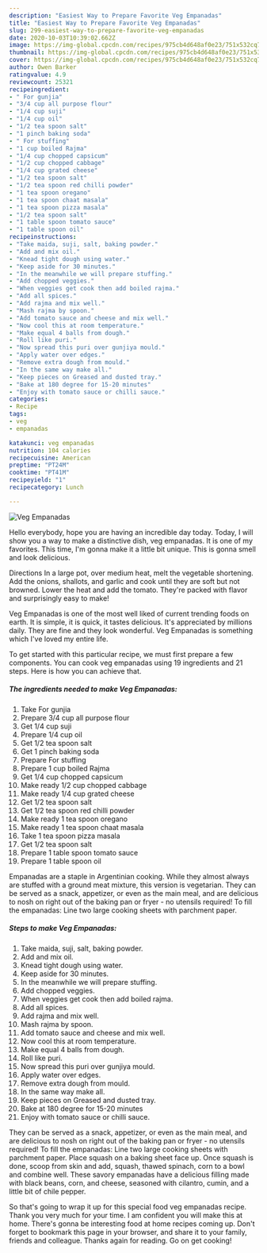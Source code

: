 ```yaml
---
description: "Easiest Way to Prepare Favorite Veg Empanadas"
title: "Easiest Way to Prepare Favorite Veg Empanadas"
slug: 299-easiest-way-to-prepare-favorite-veg-empanadas
date: 2020-10-03T10:39:02.662Z
image: https://img-global.cpcdn.com/recipes/975cb4d648af0e23/751x532cq70/veg-empanadas-recipe-main-photo.jpg
thumbnail: https://img-global.cpcdn.com/recipes/975cb4d648af0e23/751x532cq70/veg-empanadas-recipe-main-photo.jpg
cover: https://img-global.cpcdn.com/recipes/975cb4d648af0e23/751x532cq70/veg-empanadas-recipe-main-photo.jpg
author: Owen Barker
ratingvalue: 4.9
reviewcount: 25321
recipeingredient:
- " For gunjia"
- "3/4 cup all purpose flour"
- "1/4 cup suji"
- "1/4 cup oil"
- "1/2 tea spoon salt"
- "1 pinch baking soda"
- " For stuffing"
- "1 cup boiled Rajma"
- "1/4 cup chopped capsicum"
- "1/2 cup chopped cabbage"
- "1/4 cup grated cheese"
- "1/2 tea spoon salt"
- "1/2 tea spoon red chilli powder"
- "1 tea spoon oregano"
- "1 tea spoon chaat masala"
- "1 tea spoon pizza masala"
- "1/2 tea spoon salt"
- "1 table spoon tomato sauce"
- "1 table spoon oil"
recipeinstructions:
- "Take maida, suji, salt, baking powder."
- "Add and mix oil."
- "Knead tight dough using water."
- "Keep aside for 30 minutes."
- "In the meanwhile we will prepare stuffing."
- "Add chopped veggies."
- "When veggies get cook then add boiled rajma."
- "Add all spices."
- "Add rajma and mix well."
- "Mash rajma by spoon."
- "Add tomato sauce and cheese and mix well."
- "Now cool this at room temperature."
- "Make equal 4 balls from dough."
- "Roll like puri."
- "Now spread this puri over gunjiya mould."
- "Apply water over edges."
- "Remove extra dough from mould."
- "In the same way make all."
- "Keep pieces on Greased and dusted tray."
- "Bake at 180 degree for 15-20 minutes"
- "Enjoy with tomato sauce or chilli sauce."
categories:
- Recipe
tags:
- veg
- empanadas

katakunci: veg empanadas 
nutrition: 104 calories
recipecuisine: American
preptime: "PT24M"
cooktime: "PT41M"
recipeyield: "1"
recipecategory: Lunch

---
```



![Veg Empanadas](https://img-global.cpcdn.com/recipes/975cb4d648af0e23/751x532cq70/veg-empanadas-recipe-main-photo.jpg)

Hello everybody, hope you are having an incredible day today. Today, I will show you a way to make a distinctive dish, veg empanadas. It is one of my favorites. This time, I'm gonna make it a little bit unique. This is gonna smell and look delicious.

Directions In a large pot, over medium heat, melt the vegetable shortening. Add the onions, shallots, and garlic and cook until they are soft but not browned. Lower the heat and add the tomato. They&#39;re packed with flavor and surprisingly easy to make!

Veg Empanadas is one of the most well liked of current trending foods on earth. It is simple, it is quick, it tastes delicious. It's appreciated by millions daily. They are fine and they look wonderful. Veg Empanadas is something which I've loved my entire life.


To get started with this particular recipe, we must first prepare a few components. You can cook veg empanadas using 19 ingredients and 21 steps. Here is how you can achieve that.

<!--inarticleads1-->

##### The ingredients needed to make Veg Empanadas:

1. Take  For gunjia
1. Prepare 3/4 cup all purpose flour
1. Get 1/4 cup suji
1. Prepare 1/4 cup oil
1. Get 1/2 tea spoon salt
1. Get 1 pinch baking soda
1. Prepare  For stuffing
1. Prepare 1 cup boiled Rajma
1. Get 1/4 cup chopped capsicum
1. Make ready 1/2 cup chopped cabbage
1. Make ready 1/4 cup grated cheese
1. Get 1/2 tea spoon salt
1. Get 1/2 tea spoon red chilli powder
1. Make ready 1 tea spoon oregano
1. Make ready 1 tea spoon chaat masala
1. Take 1 tea spoon pizza masala
1. Get 1/2 tea spoon salt
1. Prepare 1 table spoon tomato sauce
1. Prepare 1 table spoon oil


Empanadas are a staple in Argentinian cooking. While they almost always are stuffed with a ground meat mixture, this version is vegetarian. They can be served as a snack, appetizer, or even as the main meal, and are delicious to nosh on right out of the baking pan or fryer - no utensils required! To fill the empanadas: Line two large cooking sheets with parchment paper. 

<!--inarticleads2-->

##### Steps to make Veg Empanadas:

1. Take maida, suji, salt, baking powder.
1. Add and mix oil.
1. Knead tight dough using water.
1. Keep aside for 30 minutes.
1. In the meanwhile we will prepare stuffing.
1. Add chopped veggies.
1. When veggies get cook then add boiled rajma.
1. Add all spices.
1. Add rajma and mix well.
1. Mash rajma by spoon.
1. Add tomato sauce and cheese and mix well.
1. Now cool this at room temperature.
1. Make equal 4 balls from dough.
1. Roll like puri.
1. Now spread this puri over gunjiya mould.
1. Apply water over edges.
1. Remove extra dough from mould.
1. In the same way make all.
1. Keep pieces on Greased and dusted tray.
1. Bake at 180 degree for 15-20 minutes
1. Enjoy with tomato sauce or chilli sauce.


They can be served as a snack, appetizer, or even as the main meal, and are delicious to nosh on right out of the baking pan or fryer - no utensils required! To fill the empanadas: Line two large cooking sheets with parchment paper. Place squash on a baking sheet face up. Once squash is done, scoop from skin and add, squash, thawed spinach, corn to a bowl and combine well. These savory empanadas have a delicious filling made with black beans, corn, and cheese, seasoned with cilantro, cumin, and a little bit of chile pepper. 

So that's going to wrap it up for this special food veg empanadas recipe. Thank you very much for your time. I am confident you will make this at home. There's gonna be interesting food at home recipes coming up. Don't forget to bookmark this page in your browser, and share it to your family, friends and colleague. Thanks again for reading. Go on get cooking!
